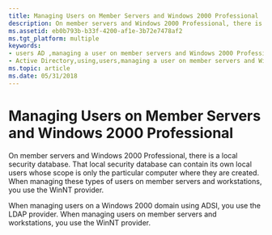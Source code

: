 ```yaml
---
title: Managing Users on Member Servers and Windows 2000 Professional
description: On member servers and Windows 2000 Professional, there is a local security database.
ms.assetid: eb0b793b-b33f-4200-af1e-3b72e7478af2
ms.tgt_platform: multiple
keywords:
- users AD ,managing a user on member servers and Windows 2000 Professional
- Active Directory,using,users,managing a user on member servers and Windows 2000 Professional
ms.topic: article
ms.date: 05/31/2018
---
```


# Managing Users on Member Servers and Windows 2000 Professional

On member servers and Windows 2000 Professional, there is a local security database. That local security database can contain its own local users whose scope is only the particular computer where they are created. When managing these types of users on member servers and workstations, you use the WinNT provider.

When managing users on a Windows 2000 domain using ADSI, you use the LDAP provider. When managing users on member servers and workstations, you use the WinNT provider.

 

 




